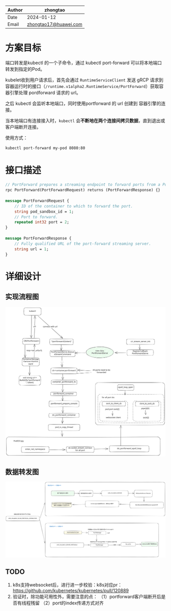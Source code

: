 | Author | zhongtao              |
| ------ | --------------------- |
| Date   | 2024-01-12            |
| Email  | zhongtao17@huawei.com |
# 方案目标

端口转发是kubectl 的一个子命令，通过 kubectl port-forward 可以将本地端口转发到指定的Pod。

kubelet收到用户请求后，首先会通过 `RuntimeServiceClient` 发送 gRCP 请求到容器运行时的接口（`/runtime.v1alpha2.RuntimeService/PortForward`）获取容器引擎处理 pordforward 请求的 url。

之后 kubectl 会监听本地端口，同时使用portforward 的 url 创建到 容器引擎的连接。

当本地端口有连接接入时，`kubectl` 会**不断地在两个连接间拷贝数据**，直到退出或客户端断开连接。

使用方式：

```sh
kubectl port-forward my-pod 8080:80
```

# 接口描述 
```proto
// PortForward prepares a streaming endpoint to forward ports from a PodSandbox.
rpc PortForward(PortForwardRequest) returns (PortForwardResponse) {}

message PortForwardRequest {
    // ID of the container to which to forward the port.
    string pod_sandbox_id = 1;
    // Port to forward.
    repeated int32 port = 2;
}

message PortForwardResponse {
    // Fully qualified URL of the port-forward streaming server.
    string url = 1;
}
```

# 详细设计

## 实现流程图

![portforward-flowchart](./portforward-flowchart.svg)


## 数据转发图
![portforward-dataforward](./portforward-dataforward.svg)

## TODO
1. k8s支持websocket后，进行进一步校验：k8s对应pr：https://github.com/kubernetes/kubernetes/pull/120889
2. 验证时，除功能可用性外，需要注意的点：
（1）portforward客户端断开后是否有线程残留
（2）port的index传递方式对齐
